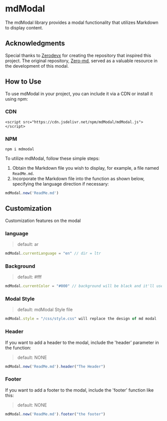 # mdModal

The mdModal library provides a modal functionality that utilizes Markdown to display content.

## Acknowledgments

Special thanks to [Zerodevx](https://github.com/zerodevx) for creating the repository that inspired this project. The original repository, [Zero-md](https://github.com/zerodevx/zero-md), served as a valuable resource in the development of this modal.

## How to Use
To use mdModal in your project, you can include it via a CDN or install it using npm:

### CDN

```
<script src="https://cdn.jsdelivr.net/npm/mdModal/mdModal.js"></script>
```

### NPM

```
npm i mdmodal
```


To utilize mdModal, follow these simple steps:

1. Obtain the Markdown file you wish to display, for example, a file named `ReadMe.md`.
2. Incorporate the Markdown file into the function as shown below, specifying the language direction if necessary:

```javascript
mdModal.new('ReadMe.md')
```

## Customization

Customization features on the modal

### language


> default: ar

```javascript
mdModal.currentLanguage = "en" // dir = ltr
```

### Background 


> default: #fff

```javascript
mdModal.currentColor = "#000" // background will be black and it'll use dark mode theme
```

### Modal Style 


> default: mdModal Style file

```javascript
mdModal.style = "/css/style.css" will replace the design of md modal
```

### Header 

If you want to add a header to the modal, include the 'header' parameter in the function:

> default: NONE

```javascript
mdModal.new('ReadMe.md').header("The Header")
```
### Footer 

If you want to add a footer to the modal, include the 'footer' function like this:

> default: NONE

```javascript
mdModal.new('ReadMe.md').footer("the footer")
```

